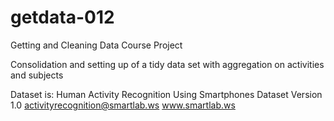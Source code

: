 # getdata-012
Getting and Cleaning Data Course Project

Consolidation and setting up of a tidy data set with aggregation on activities and subjects 

Dataset is:
Human Activity Recognition Using Smartphones Dataset
Version 1.0
activityrecognition@smartlab.ws
www.smartlab.ws